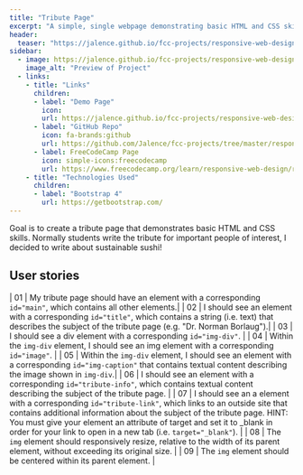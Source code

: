 ```yaml
---
title: "Tribute Page"
excerpt: "A simple, single webpage demonstrating basic HTML and CSS skills"
header:
  teaser: "https://jalence.github.io/fcc-projects/responsive-web-design/tribute-page/teaser.jpg"
sidebar:
  - image: https://jalence.github.io/fcc-projects/responsive-web-design/tribute-page/teaser.jpg
    image_alt: "Preview of Project"
  - links:
    - title: "Links"
      children:
      - label: "Demo Page"
        icon: 
        url: https://jalence.github.io/fcc-projects/responsive-web-design/tribute-page/
      - label: "GitHub Repo"
        icon: fa-brands:github
        url: https://github.com/Jalence/fcc-projects/tree/master/responsive-web-design/tribute-page
      - label: FreeCodeCamp Page
        icon: simple-icons:freecodecamp
        url: https://www.freecodecamp.org/learn/responsive-web-design/responsive-web-design-projects/build-a-tribute-page
    - title: "Technologies Used"
      children:
      - label: "Bootstrap 4"
        url: https://getbootstrap.com/
---
```


Goal is to create a tribute page that demonstrates basic HTML and CSS skills. Normally students write the tribute for important people of interest, I decided to write about sustainable sushi!  

## User stories
<!-- User stories are short, simple descriptions of a feature/requirement told from the perspective of the user or client. 
For FreeCodeCamp, these are also used as tests to determine if the project satisfies the requirements of the assignment.
-->

| 01 | My tribute page should have an element with a corresponding `id="main"`, which contains all other elements.|
| 02 | I should see an element with a corresponding `id="title"`, which contains a string (i.e. text) that describes the subject of the tribute page (e.g. "Dr. Norman Borlaug").|
| 03 | I should see a div element with a corresponding `id="img-div"`. |
| 04 | Within the `img-div` element, I should see an img element with a corresponding `id="image"`. |
| 05 | Within the `img-div` element, I should see an element with a corresponding `id="img-caption"` that contains textual content describing the image shown in `img-div`.|
| 06 | I should see an element with a corresponding `id="tribute-info"`, which contains textual content describing the subject of the tribute page. |
| 07 | I should see an a element with a corresponding `id="tribute-link"`, which links to an outside site that contains additional information about the subject of the tribute page. HINT: You must give your element an attribute of target and set it to _blank in order for your link to open in a new tab (i.e. `target="_blank"`). |
| 08 | The `img` element should responsively resize, relative to the width of its parent element, without exceeding its original size. |
| 09 | The `img` element should be centered within its parent element. |
